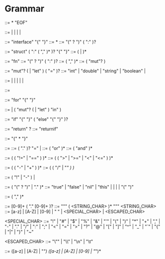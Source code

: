 # Grammar

<program> ::= <declaration>* "EOF"

<declaration> ::= <interfaceDecl>
                | <structDecl>
                | <fnDecl>
                | <varDecl>
                | <statement>

<interfaceDecl> ::= "interface" <IDENTIFIER> "{" <interfaceBody> "}"
<interfaceBody> ::= <fnSig>*
<fnSig> ::= <IDENTIFIER> "(" <parameters>? ")" ( ":" <Type> )?

<structDecl> ::= "struct" <IDENTIFIER> ( ":" <IDENTIFIER> ( "," <IDENTIFIER> )* )? "{" <structBody> "}"
<structBody> ::= ( <varDecl> | <fnDecl> )*

<fnDecl> ::= "fn" <function>
<function> ::= <IDENTIFIER> "(" <parameters>? ")" ( ":" <Type> )? <block>
<parameters> ::= <parameter> ( "," <parameter> )*
<parameter> ::= ( "mut"? <Type> <IDENTIFIER> )

<varDecl> ::= "mut"? ( <Type> | "let" ) <IDENTIFIER> ( "=" <expression> )?
<Type> ::= "int" | "double" | "string" | "boolean" | <IDENTIFIER>

<statement> ::= <exprStmt>
              | <forStmt>
              | <ifStmt>
              | <returnStmt>
              | <returnIfStmt>
              | <block>

<exprStmt> ::= <expression>

<forStmt> ::= "for" <forControl> "{" <statement> "}"

<forControl> ::= <expression>
               | ( "mut"? ( <Type> | "let" ) <IDENTIFIER> "in" <expression> )

<ifStmt> ::= "if" <expression> "{" <statement> "}" ( "else" "{" <statement> "}" )?

<returnStmt> ::= "return" <expression>?
<returnIfStmt> ::= "returnif" <expression>

<block> ::= "{" <declaration>* "}"

<expression> ::= <assignment>
<assignment> ::= ( <call> "." )? <IDENTIFIER> "=" <assignment>
               | <logicOr>
<logicOr> ::= <logicAnd> ( "or" <logicAnd> )*
<logicAnd> ::= <equality> ( "and" <equality> )*

<equality> ::= <comparison> ( ( "!=" | "==" ) <comparison> )*
<comparison> ::= <term> ( ( ">" | ">=" | "<" | "<=" ) <term> )*

<term> ::= <factor> ( ( "-" | "+" ) <factor> )*
<factor> ::= <unary> ( ( "/" | "*" ) <unary> )*

<unary> ::= ( "!" | "-" ) <unary> | <call>

<call> ::= <primary> ( "(" <arguments>? ")" | "." <IDENTIFIER> )*
<primary> ::= "true" | "false" | "nil" | "this" | <NUMBER>
            | <STRING> | <IDENTIFIER> | "(" <expression> ")"

<arguments> ::= <expression> ( "," <expression> )*

<NUMBER> ::= [0-9]+ ( "." [0-9]+ )?
<STRING> ::= "\"" ( <STRING_CHAR> )* "\""
<STRING_CHAR> ::= [a-z] | [A-Z] | [0-9] | " " | <SPECIAL_CHAR> | <ESCAPED_CHAR>

<SPECIAL_CHAR> ::= "!" | "#" | "$" | "%" | "&" | "'" | "(" | ")" | "*" | "+"
                | "," | "-" | "." | "/" | ":" | ";" | "<" | "=" | ">" | "?"
                | "@" | "[" | "]" | "^" | "_" | "`" | "{" | "|" | "}" | "~"

<ESCAPED_CHAR> ::= "\\\""
                 | "\\\\"
                 | "\n"
                 | "\t"

<IDENTIFIER> ::= ([a-z] | [A-Z] | "_") ([a-z] | [A-Z] | [0-9] | "_")*

